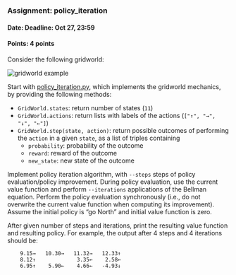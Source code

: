 ### Assignment: policy_iteration
#### Date: Deadline: Oct 27, 23:59
#### Points: 4 points

Consider the following gridworld:

![gridworld example](https://raw.githubusercontent.com/ufal/npfl122/master/tasks/policy_iteration.svg?sanitize=true)

Start with [policy_iteration.py](https://github.com/ufal/npfl122/tree/master/labs/02/policy_iteration.py),
which implements the gridworld mechanics, by providing the following methods:
- `GridWorld.states`: return number of states (`11`)
- `GridWorld.actions`: return lists with labels of the actions (`["↑", "→", "↓", "←"]`)
- `GridWorld.step(state, action)`: return possible outcomes of performing the
  `action` in a given `state`, as a list of triples containing
  - `probability`: probability of the outcome
  - `reward`: reward of the outcome
  - `new_state`: new state of the outcome

Implement policy iteration algorithm, with `--steps` steps of policy
evaluation/policy improvement. During policy evaluation, use the current value
function and perform `--iterations` applications of the Bellman equation.
Perform the policy evaluation synchronously (i.e., do not overwrite the current
value function when computing its improvement). Assume the initial policy is
“go North” and initial value function is zero.

After given number of steps and iterations, print the resulting value function
and resulting policy. For example, the output after 4 steps and 4 iterations
should be:
```
    9.15→   10.30→   11.32→   12.33↑
    8.12↑             3.35←    2.58←
    6.95↑    5.90←    4.66←   -4.93↓
```
